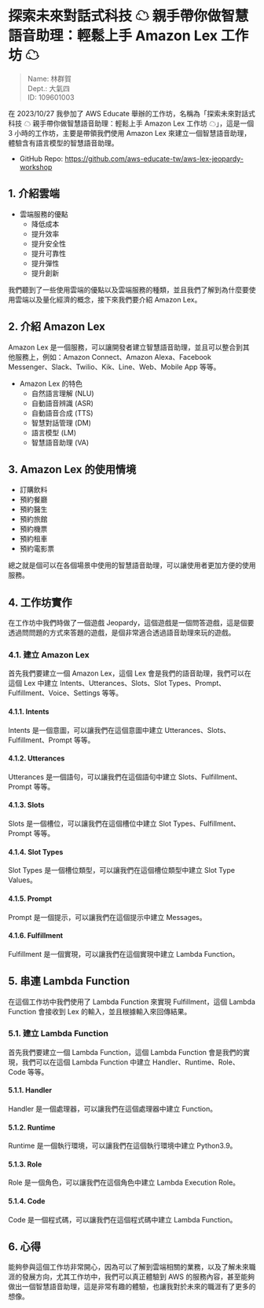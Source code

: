 # 探索未來對話式科技 ☁ 親手帶你做智慧語音助理：輕鬆上手 Amazon Lex 工作坊 ☁

> Name: 林群賀  
> Dept.: 大氣四  
> ID: 109601003

在 2023/10/27 我參加了 AWS Educate 舉辦的工作坊，名稱為「探索未來對話式科技 ☁ 親手帶你做智慧語音助理：輕鬆上手 Amazon Lex 工作坊 ☁」，這是一個 3 小時的工作坊，主要是帶領我們使用 Amazon Lex 來建立一個智慧語音助理，體驗含有語言模型的智慧語音助理。

- GitHub Repo: https://github.com/aws-educate-tw/aws-lex-jeopardy-workshop

## 1. 介紹雲端

- 雲端服務的優點
  - 降低成本
  - 提升效率
  - 提升安全性
  - 提升可靠性
  - 提升彈性
  - 提升創新

我們聽到了一些使用雲端的優點以及雲端服務的種類，並且我們了解到為什麼要使用雲端以及量化經濟的概念，接下來我們要介紹 Amazon Lex。

## 2. 介紹 Amazon Lex

Amazon Lex 是一個服務，可以讓開發者建立智慧語音助理，並且可以整合到其他服務上，例如：Amazon Connect、Amazon Alexa、Facebook Messenger、Slack、Twilio、Kik、Line、Web、Mobile App 等等。

- Amazon Lex 的特色
  - 自然語言理解 (NLU)
  - 自動語音辨識 (ASR)
  - 自動語音合成 (TTS)
  - 智慧對話管理 (DM)
  - 語言模型 (LM)
  - 智慧語音助理 (VA)

## 3. Amazon Lex 的使用情境

- 訂購飲料
- 預約餐廳
- 預約醫生
- 預約旅館
- 預約機票
- 預約租車
- 預約電影票

總之就是個可以在各個場景中使用的智慧語音助理，可以讓使用者更加方便的使用服務。

## 4. 工作坊實作

在工作坊中我們時做了一個遊戲 Jeopardy，這個遊戲是一個問答遊戲，這是個要透過問問題的方式來答題的遊戲，是個非常適合透過語音助理來玩的遊戲。

### 4.1. 建立 Amazon Lex

首先我們要建立一個 Amazon Lex，這個 Lex 會是我們的語音助理，我們可以在這個 Lex 中建立 Intents、Utterances、Slots、Slot Types、Prompt、Fulfillment、Voice、Settings 等等。

#### 4.1.1. Intents

Intents 是一個意圖，可以讓我們在這個意圖中建立 Utterances、Slots、Fulfillment、Prompt 等等。

#### 4.1.2. Utterances

Utterances 是一個語句，可以讓我們在這個語句中建立 Slots、Fulfillment、Prompt 等等。

#### 4.1.3. Slots

Slots 是一個槽位，可以讓我們在這個槽位中建立 Slot Types、Fulfillment、Prompt 等等。

#### 4.1.4. Slot Types

Slot Types 是一個槽位類型，可以讓我們在這個槽位類型中建立 Slot Type Values。

#### 4.1.5. Prompt

Prompt 是一個提示，可以讓我們在這個提示中建立 Messages。

#### 4.1.6. Fulfillment

Fulfillment 是一個實現，可以讓我們在這個實現中建立 Lambda Function。

## 5. 串連 Lambda Function

在這個工作坊中我們使用了 Lambda Function 來實現 Fulfillment，這個 Lambda Function 會接收到 Lex 的輸入，並且根據輸入來回傳結果。

### 5.1. 建立 Lambda Function

首先我們要建立一個 Lambda Function，這個 Lambda Function 會是我們的實現，我們可以在這個 Lambda Function 中建立 Handler、Runtime、Role、Code 等等。

#### 5.1.1. Handler

Handler 是一個處理器，可以讓我們在這個處理器中建立 Function。

#### 5.1.2. Runtime

Runtime 是一個執行環境，可以讓我們在這個執行環境中建立 Python3.9。

#### 5.1.3. Role

Role 是一個角色，可以讓我們在這個角色中建立 Lambda Execution Role。

#### 5.1.4. Code

Code 是一個程式碼，可以讓我們在這個程式碼中建立 Lambda Function。

## 6. 心得

能夠參與這個工作坊非常開心，因為可以了解到雲端相關的業務，以及了解未來職涯的發展方向，尤其工作坊中，我們可以真正體驗到 AWS 的服務內容，甚至能夠做出一個智慧語音助理，這是非常有趣的體驗，也讓我對於未來的職涯有了更多的想像。



